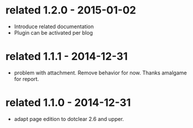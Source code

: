 related 1.2.0 - 2015-01-02
==========================
* Introduce related documentation
* Plugin can be activated per blog

related 1.1.1 - 2014-12-31
==========================
* problem with attachment. Remove behavior for now.
  Thanks amalgame for report.

related 1.1.0 - 2014-12-31
==========================
* adapt page edition to dotclear 2.6 and upper.

